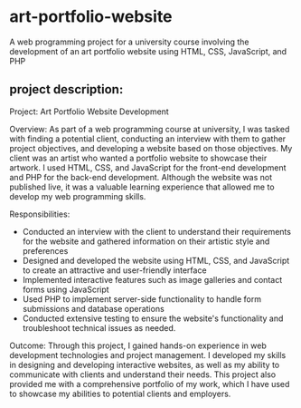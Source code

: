 # art-portfolio-website
A web programming project for a university course involving the development of an art portfolio website using HTML, CSS, JavaScript, and PHP

## project description:
Project: Art Portfolio Website Development

Overview: As part of a web programming course at university, I was tasked with finding a potential client, conducting an interview with them to gather project objectives, and developing a website based on those objectives. My client was an artist who wanted a portfolio website to showcase their artwork. I used HTML, CSS, and JavaScript for the front-end development and PHP for the back-end development. Although the website was not published live, it was a valuable learning experience that allowed me to develop my web programming skills.

Responsibilities:

- Conducted an interview with the client to understand their requirements for the website and gathered information on their artistic style and preferences
- Designed and developed the website using HTML, CSS, and JavaScript to create an attractive and user-friendly interface
- Implemented interactive features such as image galleries and contact forms using JavaScript
- Used PHP to implement server-side functionality to handle form submissions and database operations
- Conducted extensive testing to ensure the website's functionality and troubleshoot technical issues as needed.

Outcome: Through this project, I gained hands-on experience in web development technologies and project management. I developed my skills in designing and developing interactive websites, as well as my ability to communicate with clients and understand their needs. This project also provided me with a comprehensive portfolio of my work, which I have used to showcase my abilities to potential clients and employers.
